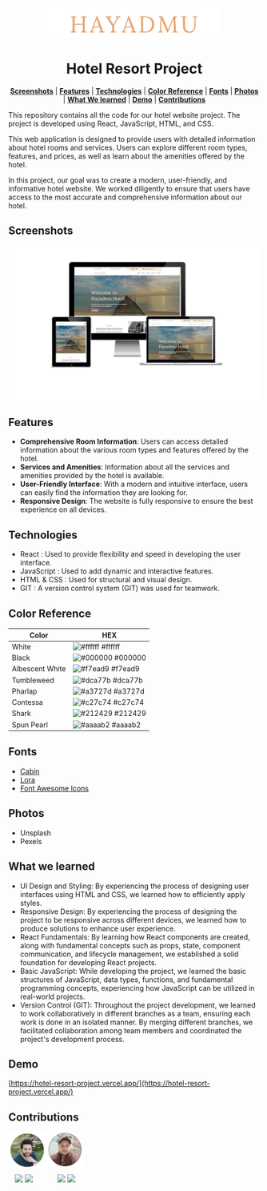 <div align="center">
<img src ="./src/images/logo.png" width="350px" alt="Hotel Resort Project">
</div>

<div align="center">

# Hotel Resort Project

</div>

<div align="center">
  
[**Screenshots**](#screenshots) | [**Features**](#features) | [**Technologies**](#technologies) | [**Color Reference**](#color-reference) | [**Fonts**](#fonts) | [**Photos**](#photos) | [**What We learned**](#what-we-learned) | [**Demo**](#demo) | [**Contributions**](#contributions)

</div>

This repository contains all the code for our hotel website project. The project is developed using React, JavaScript, HTML, and CSS.

This web application is designed to provide users with detailed information about hotel rooms and services. Users can explore different room types, features, and prices, as well as learn about the amenities offered by the hotel.

In this project, our goal was to create a modern, user-friendly, and informative hotel website. We worked diligently to ensure that users have access to the most accurate and comprehensive information about our hotel.


## Screenshots

<img src ="./src/images/screenshot.png" alt="Project Screenshot">

## Features

- **Comprehensive Room Information**: Users can access detailed information about the various room types and features offered by the hotel.
- **Services and Amenities**: Information about all the services and amenities provided by the hotel is available.
- **User-Friendly Interface**: With a modern and intuitive interface, users can easily find the information they are looking for.
- **Responsive Design**: The website is fully responsive to ensure the best experience on all devices.


## Technologies

- React : Used to provide flexibility and speed in developing the user interface.
- JavaScript : Used to add dynamic and interactive features.
- HTML & CSS : Used for structural and visual design.
- GIT : A version control system (GIT) was used for teamwork.

## Color Reference

| Color             | HEX         |
| ---------------- | --------------- |
| White         | ![#ffffff](https://via.placeholder.com/15/fff?text=+) #ffffff |
| Black         | ![#000000](https://via.placeholder.com/15/000?text=+) #000000 |
| Albescent White      | ![#f7ead9](https://via.placeholder.com/15/f7ead9?text=+) #f7ead9 |
| Tumbleweed         | ![#dca77b](https://via.placeholder.com/15/dca77b?text=+) #dca77b |
| Pharlap         | ![#a3727d](https://via.placeholder.com/15/a3727d?text=+) #a3727d |
| Contessa         | ![#c27c74](https://via.placeholder.com/15/c27c74?text=+) #c27c74 |
| Shark         | ![#212429](https://via.placeholder.com/15/212429?text=+) #212429 |
| Spun Pearl         | ![#aaaab2](https://via.placeholder.com/15/aaaab2?text=+) #aaaab2 |

## Fonts
- <a href="https://fonts.google.com/specimen/Cabin" target="blank">Cabin</a>
- <a href="https://fonts.google.com/specimen/Lora" target="blank">Lora</a>
- <a href="https://fontawesome.com/" target="blank">Font Awesome Icons</a>

## Photos
- Unsplash
- Pexels

## What we learned

- UI Design and Styling: By experiencing the process of designing user interfaces using HTML and CSS, we learned how to efficiently apply styles.
- Responsive Design: By experiencing the process of designing the project to be responsive across different devices, we learned how to produce solutions to enhance user experience.
- React Fundamentals: By learning how React components are created, along with fundamental concepts such as props, state, component communication, and lifecycle management, we established a solid foundation for developing React projects.
- Basic JavaScript: While developing the project, we learned the basic structures of JavaScript, data types, functions, and fundamental programming concepts, experiencing how JavaScript can be utilized in real-world projects.
- Version Control (GIT): Throughout the project development, we learned to work collaboratively in different branches as a team, ensuring each work is done in an isolated manner. By merging different branches, we facilitated collaboration among team members and coordinated the project's development process.

  
## Demo

[https://hotel-resort-project.vercel.app/](https://hotel-resort-project.vercel.app/)

## Contributions

<a href="https://github.com/mkamburdev/Hotel-Resort-Project/graphs/contributors"><img src="./src/images/AdemTozlu.png" width="75px" alt="Hotel Resort Project" align="left" />
<img src="./src/images/Muhammed.png" width="75px" alt="Hotel Resort Project" align="center" /></a>

<div>
     <a href="https://github.com/Adem-Tozlu/" target="blank"><img src="https://raw.githubusercontent.com/danielcranney/readme-generator/main/public/icons/socials/github.svg" width="23px"></a>
<a href="https://www.linkedin.com/in/adem-tozlu-8906b52a5/" target="blank"><img src="https://raw.githubusercontent.com/danielcranney/readme-generator/main/public/icons/socials/linkedin.svg" width="23px"></a>
                  <a href="https://github.com/mkamburdev/" target="blank"><img src="https://raw.githubusercontent.com/danielcranney/readme-generator/main/public/icons/socials/github.svg" width="23px"></a>
<a href="https://www.linkedin.com/in/mkambur/" target="blank"><img src="https://raw.githubusercontent.com/danielcranney/readme-generator/main/public/icons/socials/linkedin.svg" width="23px"></a>
</div>
